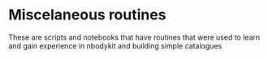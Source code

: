 # Miscelaneous routines
These are scripts and notebooks that have routines that were used to learn and gain experience in nbodykit and building simple catalogues
